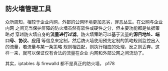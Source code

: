 ## 防火墙管理工具
众所周知，相较于企业内网，外部的公网环境更加恶劣，罪恶丛生。在公网与企业内网 之间充当保护屏障的防火墙虽然有软件或硬件之分，但主要功能都是依据策略对 穿越防火墙自身的**流量进行过滤**。防火墙策略可以基于流量的**源目地址、端口号、协议、应用** 等信息来定制，然后防火墙使用预先定制的策略规则监控出入的流量，若流量与某一条策略 规则相匹配，则执行相应的处理，反之则丢弃。这样一来，就可以保证仅有合法的流量在企业 内网和外部公网之间流动了。

其实，iptables 与 firewalld 都不是真正的防火墙，
p178